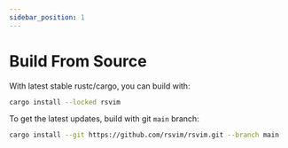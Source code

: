 ```yaml
---
sidebar_position: 1
---
```


# Build From Source

With latest stable rustc/cargo, you can build with:

```bash
cargo install --locked rsvim
```

To get the latest updates, build with git `main` branch:

```bash
cargo install --git https://github.com/rsvim/rsvim.git --branch main
```
